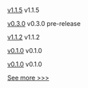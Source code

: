 
[v1.1.5](https://github.com/hyperledger/firefly-ui/releases/tag/v1.1.5) v1.1.5

[v0.3.0](https://github.com/hyperledger/fabric-protos/releases/tag/v0.3.0) v0.3.0 pre-release

[v1.1.2](https://github.com/hyperledger/firefly-cli/releases/tag/v1.1.2) v1.1.2

[v0.1.0](https://github.com/hyperledger-labs/fabric-token-sdk/releases/tag/v0.1.0) v0.1.0

[v0.1.0](https://github.com/hyperledger-labs/fabric-smart-client/releases/tag/v0.1.0) v0.1.0


[See more >>>](https://start-here.hyperledger.org/releases)
